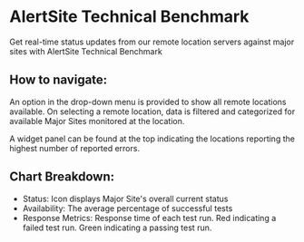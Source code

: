 # AlertSite Technical Benchmark 
Get real-time status updates from our remote location servers against major sites with AlertSite Technical Benchmark

## How to navigate: 

An option in the drop-down menu is provided to show all remote locations available. On selecting a remote location, data is filtered and categorized for available Major Sites monitored at the location. 

A widget panel can be found at the top indicating the locations reporting the highest number of reported errors. 

## Chart Breakdown: 
- Status: Icon displays Major Site's overall current status
- Availability: The average percentage of successful tests
- Response Metrics: Response time of each test run. Red indicating a failed test run. Green indicating a passing test run.
